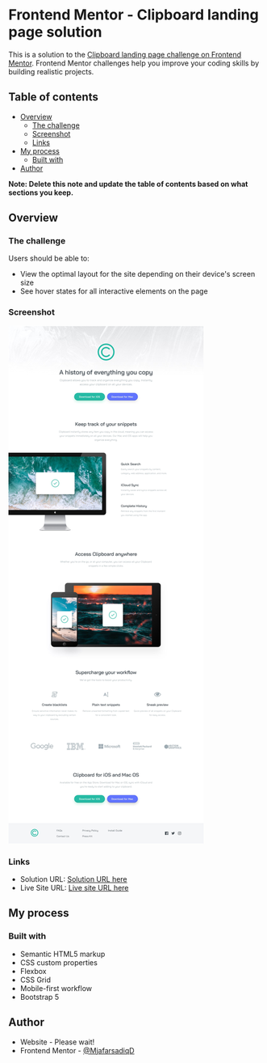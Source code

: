 # Frontend Mentor - Clipboard landing page solution

This is a solution to the [Clipboard landing page challenge on Frontend Mentor](https://www.frontendmentor.io/challenges/clipboard-landing-page-5cc9bccd6c4c91111378ecb9). Frontend Mentor challenges help you improve your coding skills by building realistic projects. 

## Table of contents

- [Overview](#overview)
  - [The challenge](#the-challenge)
  - [Screenshot](#screenshot)
  - [Links](#links)
- [My process](#my-process)
  - [Built with](#built-with)
- [Author](#author)

**Note: Delete this note and update the table of contents based on what sections you keep.**

## Overview

### The challenge

Users should be able to:

- View the optimal layout for the site depending on their device's screen size
- See hover states for all interactive elements on the page

### Screenshot

![](./design/desktop-design.jpg)

### Links

- Solution URL: [Solution URL here](https://www.github.com/Ashraful-Fuqha/Clipboard-Landing-Page-master)
- Live Site URL: [Live site URL here](https://ashraful-fuqha-github.io/Clipboard-Landing-Page-master/)

## My process

### Built with

- Semantic HTML5 markup
- CSS custom properties
- Flexbox
- CSS Grid
- Mobile-first workflow
- Bootstrap 5

## Author

- Website - Please wait!
- Frontend Mentor - [@MjafarsadiqD](https://www.frontendmentor.io/profile/Ashraful-Fuqha)